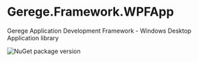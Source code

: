 # Gerege.Framework.WPFApp

Gerege Application Development Framework - Windows Desktop Application library

![NuGet package version](https://img.shields.io/nuget/vpre/Gerege.Framework.AbstractApp.svg)
